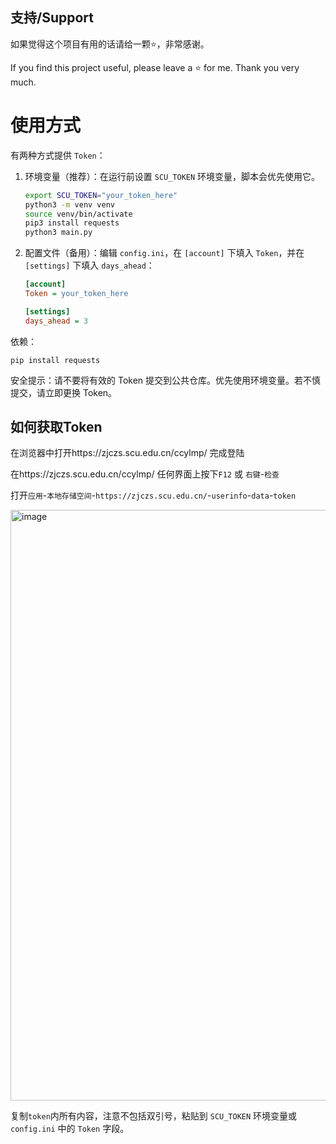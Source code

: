 ## 支持/Support
如果觉得这个项目有用的话请给一颗⭐️，非常感谢。

If you find this project useful, please leave a ⭐️ for me. Thank you very much.

# 使用方式
有两种方式提供 `Token`：

1. 环境变量（推荐）：在运行前设置 `SCU_TOKEN` 环境变量，脚本会优先使用它。
	```bash
	export SCU_TOKEN="your_token_here"
 	python3 -m venv venv
 	source venv/bin/activate
 	pip3 install requests
	python3 main.py
	```

2. 配置文件（备用）：编辑 `config.ini`，在 `[account]` 下填入 `Token`，并在 `[settings]` 下填入 `days_ahead`：
	```ini
	[account]
	Token = your_token_here

	[settings]
	days_ahead = 3
	```

依赖：

```
pip install requests
```

安全提示：请不要将有效的 Token 提交到公共仓库。优先使用环境变量。若不慎提交，请立即更换 Token。

## 如何获取Token
在浏览器中打开https://zjczs.scu.edu.cn/ccylmp/
完成登陆

在https://zjczs.scu.edu.cn/ccylmp/
任何界面上按下`F12` 或 `右键`-`检查`

打开`应用`-`本地存储空间`-`https://zjczs.scu.edu.cn/`-`userinfo`-`data`-`token`

<img width="1512" height="945" alt="image" src="https://github.com/user-attachments/assets/36e9a066-004b-499a-a106-75f5686ba181" />

复制`token`内所有内容，注意不包括双引号，粘贴到 `SCU_TOKEN` 环境变量或 `config.ini` 中的 `Token` 字段。

